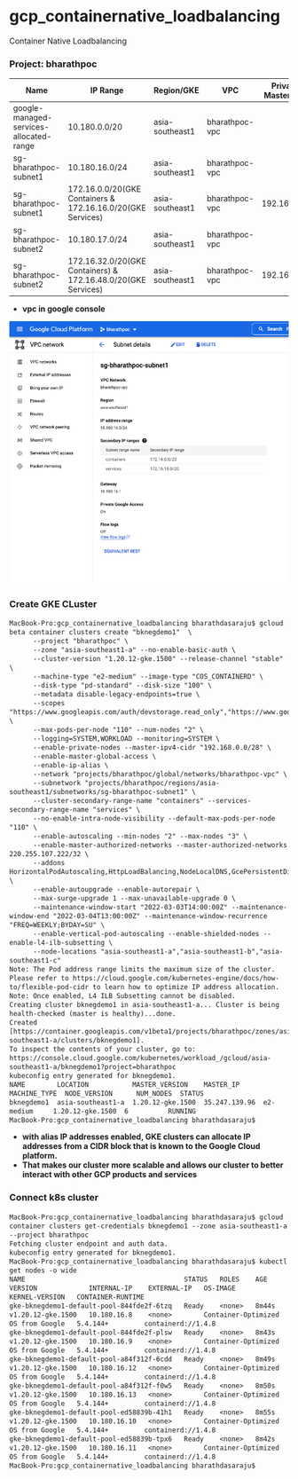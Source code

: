# gcp_containernative_loadbalancing
Container Native Loadbalancing


### Project: bharathpoc


| Name                  | IP Range                       | Region/GKE     |   VPC                      | Private GKE Master IP range                     |
| --------------------- | ------------------------------ | -------------- | -------------------------- | ----------------------------------------------- |
| google-managed-services-allocated-range| 10.180.0.0/20 | asia-southeast1|   bharathpoc-vpc    |                                                 |
| sg-bharathpoc-subnet1 | 10.180.16.0/24 | asia-southeast1|   bharathpoc-vpc    |                                                                 |    
| sg-bharathpoc-subnet1 | 172.16.0.0/20(GKE Containers & 172.16.16.0/20(GKE Services) | asia-southeast1|   bharathpoc-vpc  | 192.168.0.0/28       |
| sg-bharathpoc-subnet2 | 10.180.17.0/24  | asia-southeast1|   bharathpoc-vpc    |                                                                |
| sg-bharathpoc-subnet2 | 172.16.32.0/20(GKE Containers) & 172.16.48.0/20(GKE Services) | asia-southeast1| bharathpoc-vpc  | 192.168.0.16/28      |

* **vpc in google console**

![VPC in Google Console](./images/vpc_subnet.png)


### Create GKE CLuster

```
MacBook-Pro:gcp_containernative_loadbalancing bharathdasaraju$ gcloud beta container clusters create "bknegdemo1"  \
      --project "bharathpoc" \
      --zone "asia-southeast1-a" --no-enable-basic-auth \
      --cluster-version "1.20.12-gke.1500" --release-channel "stable" \
      --machine-type "e2-medium" --image-type "COS_CONTAINERD" \
      --disk-type "pd-standard" --disk-size "100" \
      --metadata disable-legacy-endpoints=true \
      --scopes "https://www.googleapis.com/auth/devstorage.read_only","https://www.googleapis.com/auth/logging.write","https://www.googleapis.com/auth/monitoring","https://www.googleapis.com/auth/servicecontrol","https://www.googleapis.com/auth/service.management.readonly","https://www.googleapis.com/auth/trace.append" \
      --max-pods-per-node "110" --num-nodes "2" \
      --logging=SYSTEM,WORKLOAD --monitoring=SYSTEM \
      --enable-private-nodes --master-ipv4-cidr "192.168.0.0/28" \
      --enable-master-global-access \
      --enable-ip-alias \
      --network "projects/bharathpoc/global/networks/bharathpoc-vpc" \
      --subnetwork "projects/bharathpoc/regions/asia-southeast1/subnetworks/sg-bharathpoc-subnet1" \
      --cluster-secondary-range-name "containers" --services-secondary-range-name "services" \
      --no-enable-intra-node-visibility --default-max-pods-per-node "110" \
      --enable-autoscaling --min-nodes "2" --max-nodes "3" \
      --enable-master-authorized-networks --master-authorized-networks 220.255.107.222/32 \
      --addons HorizontalPodAutoscaling,HttpLoadBalancing,NodeLocalDNS,GcePersistentDiskCsiDriver \
      --enable-autoupgrade --enable-autorepair \
      --max-surge-upgrade 1 --max-unavailable-upgrade 0 \
      --maintenance-window-start "2022-03-03T14:00:00Z" --maintenance-window-end "2022-03-04T13:00:00Z" --maintenance-window-recurrence "FREQ=WEEKLY;BYDAY=SU" \
      --enable-vertical-pod-autoscaling --enable-shielded-nodes --enable-l4-ilb-subsetting \
      --node-locations "asia-southeast1-a","asia-southeast1-b","asia-southeast1-c"
Note: The Pod address range limits the maximum size of the cluster. Please refer to https://cloud.google.com/kubernetes-engine/docs/how-to/flexible-pod-cidr to learn how to optimize IP address allocation.
Note: Once enabled, L4 ILB Subsetting cannot be disabled.
Creating cluster bknegdemo1 in asia-southeast1-a... Cluster is being health-checked (master is healthy)...done.
Created [https://container.googleapis.com/v1beta1/projects/bharathpoc/zones/asia-southeast1-a/clusters/bknegdemo1].
To inspect the contents of your cluster, go to: https://console.cloud.google.com/kubernetes/workload_/gcloud/asia-southeast1-a/bknegdemo1?project=bharathpoc
kubeconfig entry generated for bknegdemo1.
NAME        LOCATION           MASTER_VERSION    MASTER_IP      MACHINE_TYPE  NODE_VERSION      NUM_NODES  STATUS
bknegdemo1  asia-southeast1-a  1.20.12-gke.1500  35.247.139.96  e2-medium     1.20.12-gke.1500  6          RUNNING
MacBook-Pro:gcp_containernative_loadbalancing bharathdasaraju$
```
* **with alias IP addresses enabled, GKE clusters can allocate IP addresses from a CIDR block that is known to the Google Cloud platform.**
* **That makes our cluster more scalable and allows our cluster to better interact with other GCP products and services**


### Connect k8s cluster

```
MacBook-Pro:gcp_containernative_loadbalancing bharathdasaraju$ gcloud container clusters get-credentials bknegdemo1 --zone asia-southeast1-a --project bharathpoc
Fetching cluster endpoint and auth data.
kubeconfig entry generated for bknegdemo1.
MacBook-Pro:gcp_containernative_loadbalancing bharathdasaraju$ kubectl get nodes -o wide
NAME                                        STATUS   ROLES    AGE     VERSION             INTERNAL-IP    EXTERNAL-IP   OS-IMAGE                             KERNEL-VERSION   CONTAINER-RUNTIME
gke-bknegdemo1-default-pool-844fde2f-6tzq   Ready    <none>   8m44s   v1.20.12-gke.1500   10.180.16.8    <none>        Container-Optimized OS from Google   5.4.144+         containerd://1.4.8
gke-bknegdemo1-default-pool-844fde2f-plsw   Ready    <none>   8m43s   v1.20.12-gke.1500   10.180.16.9    <none>        Container-Optimized OS from Google   5.4.144+         containerd://1.4.8
gke-bknegdemo1-default-pool-a84f312f-6cdd   Ready    <none>   8m49s   v1.20.12-gke.1500   10.180.16.12   <none>        Container-Optimized OS from Google   5.4.144+         containerd://1.4.8
gke-bknegdemo1-default-pool-a84f312f-f0w5   Ready    <none>   8m50s   v1.20.12-gke.1500   10.180.16.13   <none>        Container-Optimized OS from Google   5.4.144+         containerd://1.4.8
gke-bknegdemo1-default-pool-ed58839b-41h1   Ready    <none>   8m55s   v1.20.12-gke.1500   10.180.16.10   <none>        Container-Optimized OS from Google   5.4.144+         containerd://1.4.8
gke-bknegdemo1-default-pool-ed58839b-tpx6   Ready    <none>   8m42s   v1.20.12-gke.1500   10.180.16.11   <none>        Container-Optimized OS from Google   5.4.144+         containerd://1.4.8
MacBook-Pro:gcp_containernative_loadbalancing bharathdasaraju$
```

